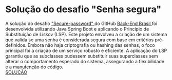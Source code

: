 <h1> Solução do desafio "Senha segura"</h1>

<p> 
A solução do desafio <a href="https://github.com/backend-br/desafios/blob/master/secure-password/PROBLEM.md"> "Secure-password" </a> do GitHub <a href="https://github.com/backend-br"> Back-End Brasil </a> foi desenvolvida utilizando Java Spring Boot e aplicando o Princípio de Substituição de Liskov (LSP). Este projeto envolveu a criação de um sistema que valida se uma senha é considerada segura com base em critérios pré-definidos. Embora não haja criptografia ou hashing das senhas, o foco principal foi a criação de um serviço robusto e eficiente. A aplicação do LSP garantiu que as subclasses pudessem substituir suas superclasses sem alterar o comportamento esperado do sistema, assegurando a flexibilidade e a manutenção do código.<br>
 <a href="https://github.com/phenriqued/ChallengeSolutions/tree/main/SecurePassword">SOLUÇÃO</a> <br>
</p>
